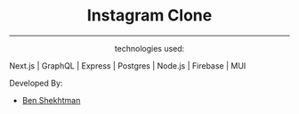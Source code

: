 <h1 align="center">Instagram Clone</h1>


----


<p align="center">technologies used:</p> 


Next.js | GraphQL | Express | Postgres | Node.js | Firebase | MUI 




Developed By: 
* [Ben Shekhtman](https://github.com/uwitdat)

